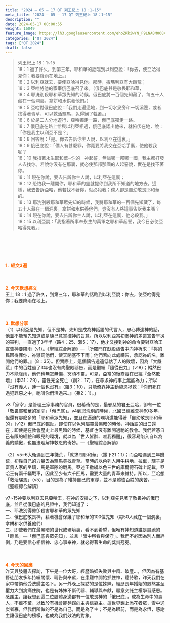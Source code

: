 ```yaml
---
title: "2024 – 05 – 17 QT 列王紀上 18：1~15"
meta_title: "2024 – 05 – 17 QT 列王紀上 18：1~15"
description: ""
date: 2024-05-17 00:00:55
weight: 16049
feature_image: https://lh3.googleusercontent.com/ehoZRkiwYN_F9LNA8M068AYxt73EavCZno-PD1cJRuf5BbSkQVUWr3gNEbt5kSs28Pb_Elg17kSrtf9ybWvojWoMV6I4tPM3vGRGDq6GkKkPdL2Gut4QAIw4-uykKUAtNiKgQKntvsU=w800
categories: ["QT 2024"]
tags: ["QT 2024"]
draft: false
---
```


<blockquote>列王紀上 18：1~15<br />
18：1 過了許久，到第三年，耶和華的話臨到以利亞說：「你去，使亞哈得見你；我要降雨在地上。」<br />
18：2 以利亞就去，要使亞哈得見他。那時，撒瑪利亞有大饑荒；<br />
18：3 亞哈將他的家宰俄巴底召了來。（俄巴底甚是敬畏耶和華，<br />
18：4 耶洗別殺耶和華眾先知的時候，俄巴底將一百個先知藏了，每五十人藏在一個洞裏，拿餅和水供養他們。）<br />
18：5 亞哈對俄巴底說：「我們走遍這地，到一切水泉旁和一切溪邊，或者找得著青草，可以救活騾馬，免得絕了牲畜。」<br />
18：6 於是二人分地遊行，亞哈獨走一路，俄巴底獨走一路。<br />
18：7 俄巴底在路上恰與以利亞相遇，俄巴底認出他來，就俯伏在地，說：「你是我主以利亞不是？」<br />
18：8 回答說：「是。你去告訴你主人說，以利亞在這裏。」<br />
18：9 俄巴底說：「僕人有甚麼罪，你竟要將我交在亞哈手裏，使他殺我呢？<br />
18：10 我指著永生耶和華─你的　神起誓，無論哪一邦哪一國，我主都打發人去找你。若說你沒有在那裏，就必使那邦那國的人起誓說，實在是找不著你。<br />
18：11 現在你說，要去告訴你主人說，以利亞在這裏；<br />
18：12 恐怕我一離開你，耶和華的靈就提你到我所不知道的地方去。這樣，我去告訴亞哈，他若找不著你，就必殺我；僕人卻是自幼敬畏耶和華的。<br />
18：13 耶洗別殺耶和華眾先知的時候，我將耶和華的一百個先知藏了，每五十人藏在一個洞裏，拿餅和水供養他們，豈沒有人將這事告訴我主嗎？<br />
18：14 現在你說，要去告訴你主人說，以利亞在這裏，他必殺我。」<br />
18：15 以利亞說：「我指著所事奉永生的萬軍之耶和華起誓，我今日必使亞哈得見我。」</blockquote><br />
&nbsp;<br />
<br />
&nbsp;<br />
<br />
<span style="color: #ff6600;"><strong>1.  經文3遍</strong></span><br />
<br />
&nbsp;<br />
<br />
<span style="color: #ff6600;"><strong>2. 今天默想經文<br />
</strong></span>王上 18：1 過了許久，到第三年，耶和華的話臨到以利亞說：你去，使亞哈得見你；我要降雨在地上。<br />
<br />
&nbsp;<br />
<br />
<strong><span style="color: #ff6600;">3. 默想分享<br />
</span></strong>（1）以利亞是先知，但不是神。先知是成為神話語的代言人，忠心傳達神的話，他並不能預先知道或是隨己意掌控神的旨意。所以以利亞當初奉神的差遣宣告旱災的審判，一直過了3年半（路4：25、雅5：17），他才又接到神的命令要對亞哈王宣告神要降雨（v1）。《聖經綜合解讀》—「所羅門在獻殿禱告中向神祈求：『祢的民因得罪你，祢懲罰他們，使天閉塞不下雨；他們若向此處禱告，承認祢的名，離開他們的罪。』（8：35）。但實際上，這個禱告遠遠低估了人的敗壞，因為『大饑荒』中的百姓過了3年也沒有向聖殿禱告，而是繼續『隨從巴力』（v18）；縱然巴力不能降雨，他們也無怨無悔、冥頑不靈。可見，亞當的後裔實在已經『全然敗壞』（申31：29），靈性完全死亡（創2：17），在尋求神的事上無能為力；所以『沒有義人，連一個也沒有』（羅3：10），只能倚靠神主動施恩拯救：『你們死在過犯罪惡之中，祂叫你們活過來。』（弗2：1）。」<br />
<br />
v3「家宰」是管理王家事務的官員，很希奇的是，最邪惡的君王亞哈，卻有一位「敬畏耶和華的家宰」「俄巴底」。v4到耶洗別的時候，北國已經離棄神60多年，但還有那麼多的「耶和華眾先知」，並且在逼迫的環境還能得著「自幼敬畏耶和華的」（v12）俄巴底的幫助。即使在以色列屬靈最黑暗的時候，神話語的出口還在；即使是在教會歷史上最黑暗的時候，基督也沒有離開過祂的教會。我們若憑自己有限的經驗和眼見的環境，就以為「世人皆醉、唯我獨醒」，很容易陷入自以為義的驕傲，也無法理解神救恩的奇妙。—《聖經綜合解讀》<br />
<br />
（2）v5~6大衛遇到三年饑荒，「就求問耶和華」（撒下21：1）；而亞哈遇到三年饑荒，卻靠自己的力量去為騾馬尋找青草。當時的以色列人用牛耕地、拉車，騾子是富貴人家的坐騎，馬是軍隊的戰馬。亞述王撒縵以色三世的庫爾德石碑上記載，亞哈王有兩千輛戰車，因此至少有六千匹馬，需要大量的青草來維持。所以，亞哈想「救活騾馬」（v5），目的是為了維持自己的軍隊，並不是體恤百姓的疾苦。—《聖經綜合解讀》<br />
<br />
v7~15神要以利亞去見亞哈王，在神的安排之下，以利亞先見著了敬畏神的俄巴底，並且從俄巴底的見證中，我們知道了：<br />
一、耶洗別得勢卻殺害耶和華的眾先知<br />
二、俄巴底敬畏神，藉著機會保護了耶和華的100位先知（每50人藏在一個洞裏，拿餅和水供養他們）<br />
三、即使我們在最黑暗的世代或環境裏，看不到希望，但唯有神知道誰是屬祂的「餘民」—「俄巴底與眾先知」，並且「暗中察看與保守」。我們不必因為別人而絆倒，乃是要信心相信神、忠心事奉神，就必得著生命的獎賞冠冕。<br />
<br />
&nbsp;<br />
<br />
<strong style="font-size: inherit;"><span style="color: #ff6600;">4. 今天的回應<br />
</span></strong>昨天與肢體去探訪，下午是一位大哥，經歷婚姻失敗與中風、破產…，但因為有基督徒朋友多年持續關懷、禱告與奉獻，在患難中開始抓住神，聽詩歌，昨天我們在家中帶領他受洗歸主名下。另一外晚上探訪的是位姊妹，經歷長年婚姻的煎熬甚至壓力大到病痛住院，也是有姊妹不斷代禱、輔導與奉獻，願意交託主權學習感恩。感謝主，讓我想到這二位肢體身邊都有一位敬畏神的「俄巴底」，成為生命中的貴人，不離不棄，以致於有機會能夠歸向主與信靠主。這世界錦上添花者眾，雪中送炭者寡，但我們所做的不是為自己，而是為了主；不是為眼前，而是為永恆，感謝主讓俄巴底的榜樣，也成為我們效法的對象。<br />
<br />
&nbsp;<br />
<br />
&nbsp;<br />
<br />
<audio style="display: none;" controls="controls"></audio><br />
<br />
<audio style="display: none;" controls="controls"></audio><br />
<br />
<audio style="display: none;" controls="controls"></audio><br />
<br />
<audio style="display: none;" controls="controls"></audio><br />
<br />
<audio style="display: none;" controls="controls"></audio>
        
